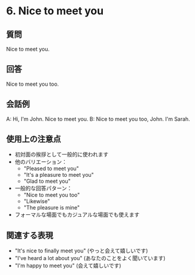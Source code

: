 # 6. Nice to meet you

## 質問
Nice to meet you.

## 回答
Nice to meet you too.

## 会話例
A: Hi, I'm John. Nice to meet you.
B: Nice to meet you too, John. I'm Sarah.

## 使用上の注意点
- 初対面の挨拶として一般的に使われます
- 他のバリエーション：
  - "Pleased to meet you"
  - "It's a pleasure to meet you"
  - "Glad to meet you"
- 一般的な回答パターン：
  - "Nice to meet you too"
  - "Likewise"
  - "The pleasure is mine"
- フォーマルな場面でもカジュアルな場面でも使えます

## 関連する表現
- "It's nice to finally meet you" (やっと会えて嬉しいです)
- "I've heard a lot about you" (あなたのことをよく聞いています)
- "I'm happy to meet you" (会えて嬉しいです) 